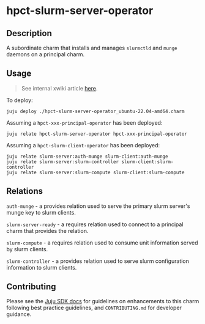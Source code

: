 # hpct-slurm-server-operator

## Description

A subordinate charm that installs and manages `slurmctld` and `munge` daemons on a principal charm.

## Usage

> See internal xwiki article [here](https://hpc4can.ddns.net/xwiki/bin/view/Users/nuccitheboss/Nucci's%20Howtos/Setup%20HPC%20cluster%20with%20hpct%20charms/).

To deploy:

```
juju deploy ./hpct-slurm-server-operator_ubuntu-22.04-amd64.charm
```

Assuming a `hpct-xxx-principal-operator` has been deployed:

```
juju relate hpct-slurm-server-operator hpct-xxx-principal-operator
```

Assuming a `hpct-slurm-client-operator` has been deployed:

```
juju relate slurm-server:auth-munge slurm-client:auth-munge
juju relate slurm-server:slurm-controller slurm-client:slurm-controller
juju relate slurm-server:slurm-compute slurm-client:slurm-compute
```

## Relations

`auth-munge` - a provides relation used to serve the primary slurm server's munge key to slurm clients.

`slurm-server-ready` - a requires relation used to connect to a principal charm that provides the relation.

`slurm-compute` - a requires relation used to consume unit information served by slurm clients.

`slurm-controller` - a provides relation used to serve slurm configuration information to slurm clients.

## Contributing

Please see the [Juju SDK docs](https://juju.is/docs/sdk) for guidelines
on enhancements to this charm following best practice guidelines, and
`CONTRIBUTING.md` for developer guidance.
